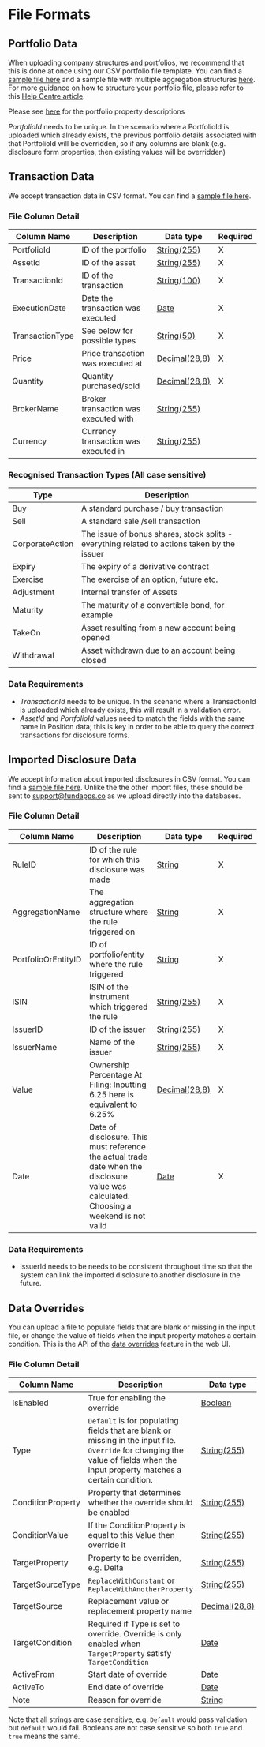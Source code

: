 # File Formats

## Portfolio Data

When uploading company structures and portfolios, we recommend that this is done at once using our CSV portfolio file template. You can find a [sample file here](https://github.com/fundapps/TechDocs/blob/main/Sample-ImportFiles/Portfolios%20Minimal%20File.csv) and a sample file with multiple aggregation structures [here](https://github.com/fundapps/api-examples/blob/main/Sample-ImportFiles/PortfoliosMultipleAggregationStructures.csv). For more guidance on how to structure your portfolio file, please refer to this [Help Centre article](https://fundapps.zendesk.com/hc/en-us/articles/210134023-Portfolio-File).

Please see [here](http://docs.fundapps.co/disclosureProperties.html#portfolioProperties) for the portfolio property descriptions

_PortfolioId_ needs to be unique. In the scenario where a PortfolioId is uploaded which already exists, the previous portfolio details associated with that PortfolioId will be overridden, so if any columns are blank (e.g. disclosure form properties, then existing values will be overridden)

## Transaction Data

We accept transaction data in CSV format. You can find a [sample file here](Transactions.csv).

### File Column Detail

| Column Name     | Description                          | Data type                                                            | Required |
| --------------- | ------------------------------------ | -------------------------------------------------------------------- | -------- |
| PortfolioId     | ID of the portfolio                  | [String(255)](https://github.com/fundapps/api-examples#data-types)   | X        |
| AssetId         | ID of the asset                      | [String(255)](https://github.com/fundapps/api-examples#data-types)   | X        |
| TransactionId   | ID of the transaction                | [String(100)](https://github.com/fundapps/api-examples#data-types)   | X        |
| ExecutionDate   | Date the transaction was executed    | [Date](https://github.com/fundapps/api-examples#data-types)          | X        |
| TransactionType | See below for possible types         | [String(50)](https://github.com/fundapps/api-examples#data-types)    | X        |
| Price           | Price transaction was executed at    | [Decimal(28,8)](https://github.com/fundapps/api-examples#data-types) | X        |
| Quantity        | Quantity purchased/sold              | [Decimal(28,8)](https://github.com/fundapps/api-examples#data-types) | X        |
| BrokerName      | Broker transaction was executed with | [String(255)](https://github.com/fundapps/api-examples#data-types)   |
| Currency        | Currency transaction was executed in | [String(255)](https://github.com/fundapps/api-examples#data-types)   |

### Recognised Transaction Types (All case sensitive)

| Type            | Description                                                                                 |
| --------------- | ------------------------------------------------------------------------------------------- |
| Buy             | A standard purchase / buy transaction                                                       |
| Sell            | A standard sale /sell transaction                                                           |
| CorporateAction | The issue of bonus shares, stock splits - everything related to actions taken by the issuer |
| Expiry          | The expiry of a derivative contract                                                         |
| Exercise        | The exercise of an option, future etc.                                                      |
| Adjustment      | Internal transfer of Assets                                                                 |
| Maturity        | The maturity of a convertible bond, for example                                             |
| TakeOn          | Asset resulting from a new account being opened                                             |
| Withdrawal      | Asset withdrawn due to an account being closed                                              |

### Data Requirements

- _TransactionId_ needs to be unique. In the scenario where a TransactionId is uploaded which already exists, this will result in a validation error.
- _AssetId_ and _PortfolioId_ values need to match the fields with the same name in Position data; this is key in order to be able to query the correct transactions for disclosure forms.

## Imported Disclosure Data

We accept information about imported disclosures in CSV format. You can find a [sample file here](https://github.com/fundapps/api-examples/blob/main/Sample-ImportFiles/Imported%20Disclosures.csv). Unlike the the other import files, these should be sent to support@fundapps.co as we upload directly into the databases.

### File Column Detail

| Column Name         | Description                                                                                                                             | Data type                                                            | Required |
| ------------------- | --------------------------------------------------------------------------------------------------------------------------------------- | -------------------------------------------------------------------- | -------- |
| RuleID              | ID of the rule for which this disclosure was made                                                                                       | [String](https://github.com/fundapps/api-examples#data-types)        | X        |
| AggregationName     | The aggregation structure where the rule triggered on                                                                                   | [String](https://github.com/fundapps/api-examples#data-types)        | X        |
| PortfolioOrEntityID | ID of portfolio/entity where the rule triggered                                                                                         | [String](https://github.com/fundapps/api-examples#data-types)        | X        |
| ISIN                | ISIN of the instrument which triggered the rule                                                                                         | [String(255)](https://github.com/fundapps/api-examples#data-types)   | X        |
| IssuerID            | ID of the issuer                                                                                                                        | [String(255)](https://github.com/fundapps/api-examples#data-types)   | X        |
| IssuerName          | Name of the issuer                                                                                                                      | [String(255)](https://github.com/fundapps/api-examples#data-types)   | X        |
| Value               | Ownership Percentage At Filing: Inputting 6.25 here is equivalent to 6.25%                                                              | [Decimal(28,8)](https://github.com/fundapps/api-examples#data-types) | X        |
| Date                | Date of disclosure. This must reference the actual trade date when the disclosure value was calculated. Choosing a weekend is not valid | [Date](https://github.com/fundapps/api-examples#data-types)          | X        |

### Data Requirements

- IssuerId needs to be needs to be consistent throughout time so that the system can link the imported disclosure to another disclosure in the future.

## Data Overrides
You can upload a file to populate fields that are blank or missing in the input file, or change the value of fields when the input property matches a certain condition.
This is the API of the [data overrides](https://fundapps.zendesk.com/hc/en-us/articles/201042883-Creating-Data-Overrides) feature in the web UI.

### File Column Detail

Column Name               | Description                                                                                                                             | Data type                                                             
--------------------------|-----------------------------------------------------------------------------------------------------------------------------------------|----------------------------------------------------------------------
IsEnabled                 | True for enabling the override                                                              | [Boolean](https://github.com/fundapps/api-examples#data-types)
Type                      | `Default` is for populating fields that are blank or missing in the input file. <br> `Override` for changing the value of fields when the input property matches a certain condition. | [String(255)](https://github.com/fundapps/api-examples#data-types)
ConditionProperty         | Property that determines whether the override should be enabled | [String(255)](https://github.com/fundapps/api-examples#data-types)
ConditionValue            | If the ConditionProperty is equal to this Value then override it | [String(255)](https://github.com/fundapps/api-examples#data-types)
TargetProperty            | Property to be overriden, e.g. Delta | [String(255)](https://github.com/fundapps/api-examples#data-types)   
TargetSourceType          | `ReplaceWithConstant` or `ReplaceWithAnotherProperty` | [String(255)](https://github.com/fundapps/api-examples#data-types) 
TargetSource              | Replacement value or replacement property name | [Decimal(28,8)](https://github.com/fundapps/api-examples#data-types) 
TargetCondition           | Required if Type is set to override. Override is only enabled when `TargetProperty` satisfy `TargetCondition` | [Date](https://github.com/fundapps/api-examples#data-types)   
ActiveFrom                | Start date of override | [Date](https://github.com/fundapps/api-examples#data-types) 
ActiveTo                  | End date of override | [Date](https://github.com/fundapps/api-examples#data-types)
Note                      | Reason for override | [String](https://github.com/fundapps/api-examples#data-types) 

Note that all strings are case sensitive, e.g. `Default` would pass validation but `default` would fail. Booleans are not case sensitive so both `True` and `true` means the same.
